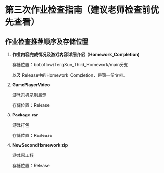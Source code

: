 # 第三次作业检查指南（建议老师检查前优先查看）

## 作业检查推荐顺序及存储位置

1. **作业内容完成情况及游戏内容详细介绍（Homework_Completion)**

   存储位置：boboflow/TengXun_Third_Homework/main分支 

   以及 Release中的Homework_Completion，是同一份文档。

2. **GamePlayerVideo**

   游戏实机录制展示

   存储位置：Release

3. **Package.rar**

   游戏打包

   存储位置：Realease

4. **NewSecondHomework.zip**

   游戏原工程

   存储位置：Release
